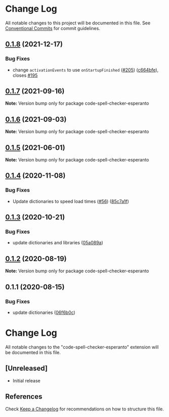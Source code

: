 # Change Log

All notable changes to this project will be documented in this file.
See [Conventional Commits](https://conventionalcommits.org) for commit guidelines.

## [0.1.8](https://github.com/streetsidesoftware/vscode-cspell-dict-extensions/compare/code-spell-checker-esperanto@0.1.7...code-spell-checker-esperanto@0.1.8) (2021-12-17)


### Bug Fixes

* change `activationEvents` to use `onStartupFinished` ([#205](https://github.com/streetsidesoftware/vscode-cspell-dict-extensions/issues/205)) ([c664bfe](https://github.com/streetsidesoftware/vscode-cspell-dict-extensions/commit/c664bfe88497c9eaf82aa5549734d99db9194001)), closes [#195](https://github.com/streetsidesoftware/vscode-cspell-dict-extensions/issues/195)





## [0.1.7](https://github.com/streetsidesoftware/vscode-cspell-dict-extensions/compare/code-spell-checker-esperanto@0.1.6...code-spell-checker-esperanto@0.1.7) (2021-09-16)

**Note:** Version bump only for package code-spell-checker-esperanto





## [0.1.6](https://github.com/streetsidesoftware/vscode-cspell-dict-extensions/compare/code-spell-checker-esperanto@0.1.5...code-spell-checker-esperanto@0.1.6) (2021-09-03)

**Note:** Version bump only for package code-spell-checker-esperanto





## [0.1.5](https://github.com/streetsidesoftware/vscode-cspell-dict-extensions/compare/code-spell-checker-esperanto@0.1.4...code-spell-checker-esperanto@0.1.5) (2021-06-01)

**Note:** Version bump only for package code-spell-checker-esperanto





## [0.1.4](https://github.com/streetsidesoftware/vscode-cspell-dict-extensions/compare/code-spell-checker-esperanto@0.1.3...code-spell-checker-esperanto@0.1.4) (2020-11-08)


### Bug Fixes

* Update dictionaries to speed load times ([#56](https://github.com/streetsidesoftware/vscode-cspell-dict-extensions/issues/56)) ([85c7a1f](https://github.com/streetsidesoftware/vscode-cspell-dict-extensions/commit/85c7a1f3363945594f6d86dbb7dae7f4c95a76e7))





## [0.1.3](https://github.com/streetsidesoftware/vscode-cspell-dict-extensions/compare/code-spell-checker-esperanto@0.1.2...code-spell-checker-esperanto@0.1.3) (2020-10-21)


### Bug Fixes

* update dictionaries and libraries ([05a089a](https://github.com/streetsidesoftware/vscode-cspell-dict-extensions/commit/05a089add3e0e3606ac1604df1539adfb272461f))





## [0.1.2](https://github.com/streetsidesoftware/vscode-cspell-dict-extensions/compare/code-spell-checker-esperanto@0.1.1...code-spell-checker-esperanto@0.1.2) (2020-08-19)

**Note:** Version bump only for package code-spell-checker-esperanto





## 0.1.1 (2020-08-15)


### Bug Fixes

* update dictionaries ([06f6b0c](https://github.com/streetsidesoftware/vscode-cspell-dict-extensions/commit/06f6b0cd9c011d55de841aa75591422a18d8a8f6))





# Change Log
All notable changes to the "code-spell-checker-esperanto" extension will be documented in this file.

## [Unreleased]
- Initial release

## References
Check [Keep a Changelog](http://keepachangelog.com/) for recommendations on how to structure this file.
